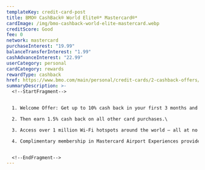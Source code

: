 ```yaml
---
templateKey: credit-card-post
title: BMO® CashBack® World Elite®* Mastercard®*
cardImage: /img/bmo-cashback-world-elite-mastercard.webp
creditScore: Good
fee: 0
network: mastercard
purchaseInterest: "19.99"
balanceTransferInterest: "1.99"
cashAdvanceInterest: "22.99"
userCategory: personal
cardCategory: rewards
rewardType: cashback
href: https://www.bmo.com/main/personal/credit-cards/2-cashback-offers/
summaryDescription: >-
  <!--StartFragment-->


  1. Welcome Offer: Get up to 10% cash back in your first 3 months and the $120 annual fee waived in the first year.\

  2. Then earn 1.5% cash back on all other card purchases.\

  3. Access over 1 million Wi-Fi hotspots around the world – all at no added cost, and no added fees or roaming charges.\

  4. Complimentary membership in Mastercard Airport Experiences provided by LoungeKey.


  <!--EndFragment-->
---
```

